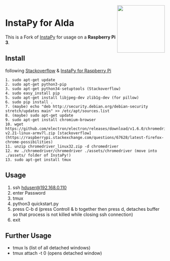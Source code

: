 <img src="https://i.imgur.com/sJzfZsL.jpg" width="150" align="right">

# InstaPy for Alda
This is a Fork of [InstaPy](https://github.com/timgrossmann/InstaPy) for usage on a **Raspberry Pi 3**.

## Install
following [Stackoverflow](https://stackoverflow.com/questions/6587507/how-to-install-pip-with-python-3) & [InstaPy for Raspberry Pi](https://github.com/timgrossmann/InstaPy/blob/master/docs/How_to_Raspberry.md)
```
1. sudo apt-get update
2. sudo apt-get python3-pip 
3. sudo apt-get python34-setuptools (Stackoverflow)
4. sudo easy_install pip
5. sudo apt-get install libjpeg-dev zlib1g-dev (for pillow)
6. sudo pip install .
7. (maybe) echo "deb http://security.debian.org/debian-security stretch/updates main" >> /etc/apt/sources.list
8. (maybe) sudo apt-get update
9. sudo apt-get install chromium-browser 
10. wget https://github.com/electron/electron/releases/download/v1.6.0/chromedriver-v2.21-linux-armv7l.zip [stackoverflow](https://raspberrypi.stackexchange.com/questions/67628/latest-firefox-chrome-possibilities) 
11. unzip chromedriver_linux32.zip -d chromedriver
12. mv ./chromedriver/chromedriver ./assets/chromedriver (move into ./assets/ folder of InstaPy!)
13. sudo apt-get install tmux
```

## Usage
1. ssh hduser@192.168.0.110
2. enter Password
3. tmux
4. python3 quickstart.py
5. press C-b d (press Controll & b together then press d, detaches buffer so that process is not killed while closing ssh connection)
6. exit

## Further Usage
- tmux ls (list of all detached windows)
- tmux attach -t 0 (opens detached window) 
